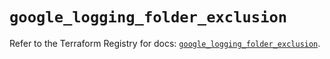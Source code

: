 # `google_logging_folder_exclusion`

Refer to the Terraform Registry for docs: [`google_logging_folder_exclusion`](https://registry.terraform.io/providers/hashicorp/google-beta/6.49.2/docs/resources/google_logging_folder_exclusion).
